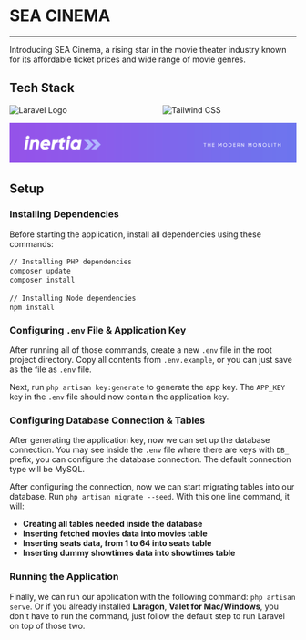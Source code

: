 # SEA CINEMA

***

Introducing SEA Cinema, a rising star in the movie theater industry known for
its affordable ticket prices and wide range of movie genres.

## Tech Stack

<p style="display: flex;">
<img src="https://raw.githubusercontent.com/laravel/art/master/logo-lockup/5%20SVG/2%20CMYK/1%20Full%20Color/laravel-logolockup-cmyk-red.svg" width="400" alt="Laravel Logo">
<img alt="Tailwind CSS" src="https://raw.githubusercontent.com/tailwindlabs/tailwindcss/HEAD/.github/logo-light.svg" width="350">
</p>
<img src="https://raw.githubusercontent.com/inertiajs/.github/master/LOGO.png" alt="Inertia.js" style="max-width: 100%;">

## Setup

### Installing Dependencies

Before starting the application, install all dependencies using these commands:

```
// Installing PHP dependencies
composer update
composer install

// Installing Node dependencies
npm install
```

### Configuring `.env` File & Application Key

After running all of those commands, create a new `.env` file in the root project directory. Copy all contents
from `.env.example`, or you can just save as the file as `.env` file.

Next, run `php artisan key:generate` to generate the app key. The `APP_KEY` key in the `.env` file should now contain
the application key.

### Configuring Database Connection & Tables

After generating the application key, now we can set up the database connection.
You may see inside the `.env` file where there are keys with `DB_` prefix, you can configure the database connection.
The default connection type will be MySQL.

After configuring the connection, now we can start migrating tables into our database. Run `php artisan migrate --seed`.
With this one line command, it will:

- **Creating all tables needed inside the database**
- **Inserting fetched movies data into movies table**
- **Inserting seats data, from 1 to 64 into seats table**
- **Inserting dummy showtimes data into showtimes table**

### Running the Application

Finally, we can run our application with the following command: `php artisan serve`. Or if you already installed
**Laragon**, **Valet for Mac/Windows**, you don't have to run the command, just follow the default step to run Laravel
on
top of those two.
